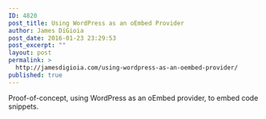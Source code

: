 ```yaml
---
ID: 4820
post_title: Using WordPress as an oEmbed Provider
author: James DiGioia
post_date: 2016-01-23 23:29:53
post_excerpt: ""
layout: post
permalink: >
  http://jamesdigioia.com/using-wordpress-as-an-oembed-provider/
published: true
---
```

Proof-of-concept, using WordPress as an oEmbed provider, to embed code snippets.